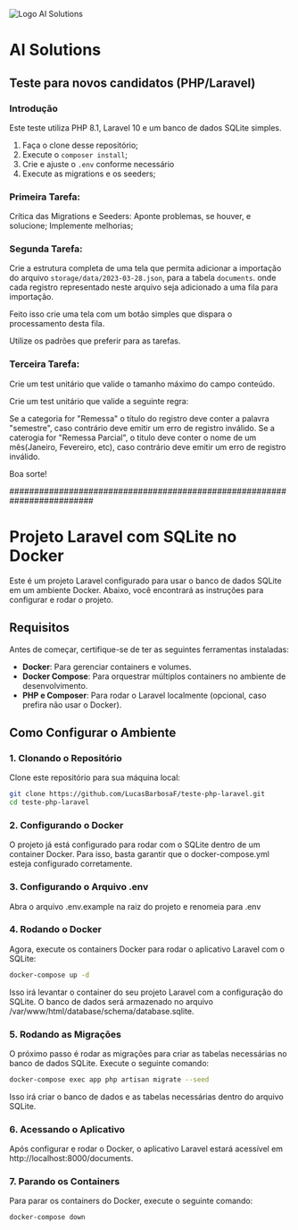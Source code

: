 ![Logo AI Solutions](http://aisolutions.tec.br/wp-content/uploads/sites/2/2019/04/logo.png)

# AI Solutions

## Teste para novos candidatos (PHP/Laravel)

### Introdução

Este teste utiliza PHP 8.1, Laravel 10 e um banco de dados SQLite simples.

1. Faça o clone desse repositório;
1. Execute o `composer install`;
1. Crie e ajuste o `.env` conforme necessário
1. Execute as migrations e os seeders;

### Primeira Tarefa:

Crítica das Migrations e Seeders: Aponte problemas, se houver, e solucione; Implemente melhorias;

### Segunda Tarefa:

Crie a estrutura completa de uma tela que permita adicionar a importação do arquivo `storage/data/2023-03-28.json`, para a tabela `documents`. onde cada registro representado neste arquivo seja adicionado a uma fila para importação.

Feito isso crie uma tela com um botão simples que dispara o processamento desta fila.

Utilize os padrões que preferir para as tarefas.

### Terceira Tarefa:

Crie um test unitário que valide o tamanho máximo do campo conteúdo.

Crie um test unitário que valide a seguinte regra:

Se a categoria for "Remessa" o título do registro deve conter a palavra "semestre", caso contrário deve emitir um erro de registro inválido.
Se a caterogia for "Remessa Parcial", o titulo deve conter o nome de um mês(Janeiro, Fevereiro, etc), caso contrário deve emitir um erro de registro inválido.


Boa sorte!



#########################################################################

# Projeto Laravel com SQLite no Docker

Este é um projeto Laravel configurado para usar o banco de dados SQLite em um ambiente Docker. Abaixo, você encontrará as instruções para configurar e rodar o projeto.

## Requisitos

Antes de começar, certifique-se de ter as seguintes ferramentas instaladas:

- **Docker**: Para gerenciar containers e volumes.
- **Docker Compose**: Para orquestrar múltiplos containers no ambiente de desenvolvimento.
- **PHP e Composer**: Para rodar o Laravel localmente (opcional, caso prefira não usar o Docker).

## Como Configurar o Ambiente

### 1. Clonando o Repositório

Clone este repositório para sua máquina local:

```bash
git clone https://github.com/LucasBarbosaF/teste-php-laravel.git
cd teste-php-laravel
```

### 2. Configurando o Docker

O projeto já está configurado para rodar com o SQLite dentro de um container Docker. Para isso, basta garantir que o docker-compose.yml esteja configurado corretamente.

### 3. Configurando o Arquivo .env
Abra o arquivo .env.example na raiz do projeto e renomeia para .env

### 4. Rodando o Docker
Agora, execute os containers Docker para rodar o aplicativo Laravel com o SQLite:
```bash
docker-compose up -d
```

Isso irá levantar o container do seu projeto Laravel com a configuração do SQLite. O banco de dados será armazenado no arquivo /var/www/html/database/schema/database.sqlite.

### 5. Rodando as Migrações
O próximo passo é rodar as migrações para criar as tabelas necessárias no banco de dados SQLite. Execute o seguinte comando:
```bash
docker-compose exec app php artisan migrate --seed
```
Isso irá criar o banco de dados e as tabelas necessárias dentro do arquivo SQLite.


### 6. Acessando o Aplicativo
Após configurar e rodar o Docker, o aplicativo Laravel estará acessível em http://localhost:8000/documents.

### 7. Parando os Containers
Para parar os containers do Docker, execute o seguinte comando:
```bash
docker-compose down
```


